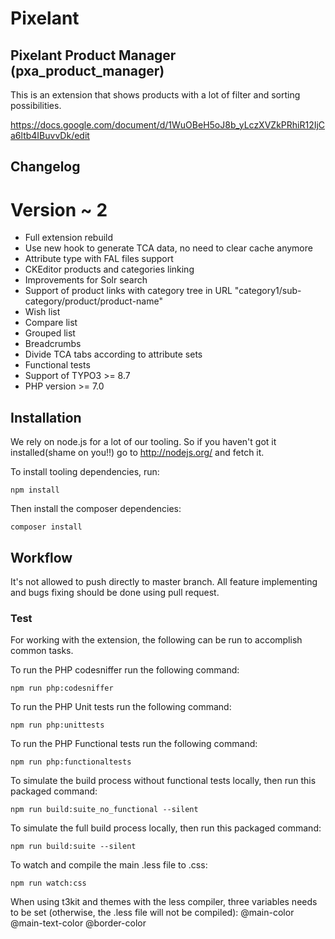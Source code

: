 # Pixelant

## Pixelant Product Manager (pxa_product_manager)
This is an extension that shows products with a lot of filter and sorting possibilities.

https://docs.google.com/document/d/1WuOBeH5oJ8b_yLczXVZkPRhiR12IjCa6ltb4IBuvvDk/edit

## Changelog
# Version ~ 2
- Full extension rebuild
- Use new hook to generate TCA data, no need to clear cache anymore
- Attribute type with FAL files support
- CKEditor products and categories linking
- Improvements for Solr search
- Support of product links with category tree in URL "category1/sub-category/product/product-name"
- Wish list
- Compare list
- Grouped list
- Breadcrumbs
- Divide TCA tabs according to attribute sets
- Functional tests
- Support of TYPO3 >= 8.7
- PHP version >= 7.0

## Installation

We rely on node.js for a lot of our tooling. So if you haven't got it installed(shame on you!!) go to http://nodejs.org/ and fetch it.

To install tooling dependencies, run:

    npm install

Then install the composer dependencies:

    composer install

## Workflow

It's not allowed to push directly to master branch.
All feature implementing and bugs fixing should be done using pull request.  

### Test

For working with the extension, the following can be run to accomplish common tasks.

To run the PHP codesniffer run the following command:

    npm run php:codesniffer

To run the PHP Unit tests run the following command:

    npm run php:unittests

To run the PHP Functional tests run the following command:

    npm run php:functionaltests
    
To simulate the build process without functional tests locally, then run this packaged command:
    
    npm run build:suite_no_functional --silent
    
To simulate the full build process locally, then run this packaged command:

    npm run build:suite --silent

To watch and compile the main .less file to .css:

    npm run watch:css

When using t3kit and themes with the less compiler, three variables needs to be set (otherwise, the .less file will not be compiled):
  @main-color
  @main-text-color
  @border-color

